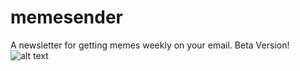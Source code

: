 # memesender
A newsletter for getting memes weekly on your email.
Beta Version!
![alt text](https://i.imgur.com/ZvwsWz7.png[/img])
